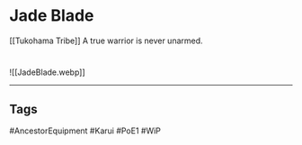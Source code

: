 # Jade Blade
[[Tukohama Tribe]]
A true warrior is never unarmed.

#
![[JadeBlade.webp]]

---
## Tags
#AncestorEquipment
#Karui
#PoE1 
#WiP 